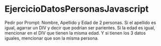 # EjercicioDatosPersonasJavascript
Pedir por Prompt: Nombre, Apellido y Edad de 2 personas. Si el apellido es igual, agarrar un DIV y decir que podrían ser parientes. Si la edad es igual, mencionar en el DIV que tienen la misma edad. Y si tienen los 3 datos iguales, mencionar que son la misma persona.
